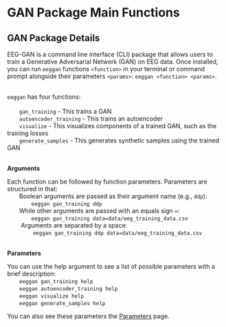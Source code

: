# GAN Package Main Functions

## <b>GAN Package Details</b>

EEG-GAN is a command line interface (CLI) package that allows users to train a Generative Adversarial Network (GAN) on EEG data. Once installed, you can run `eeggan` functions `<function>` in your terminal or command prompt alongside their parameters `<params>`: `eeggan <function> <params>`. <br><br>

`eeggan` has four functions:<br><br>
&emsp;&emsp;`gan_training` - This trains a GAN <br>
&emsp;&emsp;`autoencoder_training` - This trains an autoencoder <br>
&emsp;&emsp;`visualize` - This visualizes components of a trained GAN, such as the training losses <br>
&emsp;&emsp;`generate_samples` - This generates synthetic samples using the trained GAN<br>

<br><b>Arguments</b><br>

Each function can be followed by function parameters. Parameters are structured in that: <br>
&emsp;&emsp;Boolean arguments are passed as their argument name (e.g., `ddp`): <br>
&emsp;&emsp;&emsp;&emsp;`eeggan gan_training ddp` <br>
&emsp;&emsp;While other arguments are passed with an equals sign `=`: <br>
&emsp;&emsp;&emsp;&emsp;`eeggan gan_training data=data/eeg_training_data.csv`<br>
&emsp;&emsp; Arguments are separated by a space:<br>
&emsp;&emsp;&emsp;&emsp; `eeggan gan_training ddp data=data/eeg_training_data.csv`<br>

<br><b>Parameters</b><br>

You can use the help argument to see a list of possible parameters with a brief description:</b><br>
&emsp;&emsp;`eeggan gan_training help`<br>
&emsp;&emsp;`eeggan autoencoder_training help`<br>
&emsp;&emsp;`eeggan visualize help`<br>
&emsp;&emsp;`eeggan generate_samples help`<br>

You can also see these parameters the [Parameters](../parameters) page.
